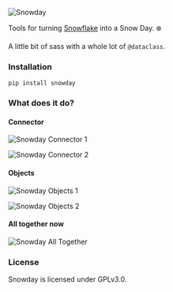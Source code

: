 ![Snowday](readme_src/snowday-light.png)


Tools for turning [Snowflake](https://www.snowflake.com/) into a Snow Day. ❄️

A little bit of sass with a whole lot of `@dataclass`.



### Installation


```
pip install snowday
```


### What does it do?

#### Connector

![Snowday Connector 1](readme_src/conn1.gif)

![Snowday Connector 2](readme_src/conn2.gif)


#### Objects

![Snowday Objects 1](readme_src/obj1.gif)

![Snowday Objects 2](readme_src/obj2.gif)


#### All together now

![Snowday All Together](readme_src/alltogether.gif)


### License


Snowday is licensed under GPLv3.0.
